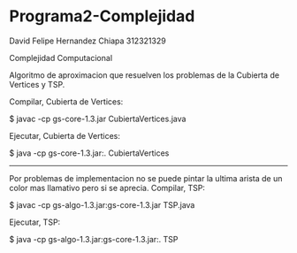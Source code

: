 # Programa2-Complejidad
David Felipe Hernandez Chiapa
312321329

Complejidad Computacional

Algoritmo de aproximacion que resuelven los problemas de la Cubierta de Vertices y TSP.


Compilar, Cubierta de Vertices:

$ javac -cp gs-core-1.3.jar CubiertaVertices.java


Ejecutar, Cubierta de Vertices:

$ java -cp gs-core-1.3.jar:. CubiertaVertices

----------------------------------------

Por problemas de implementacion no se puede pintar la ultima arista de un color mas llamativo pero si se aprecia.
Compilar, TSP:

$ javac -cp gs-algo-1.3.jar:gs-core-1.3.jar TSP.java 


Ejecutar, TSP:

$ java -cp gs-algo-1.3.jar:gs-core-1.3.jar:. TSP
